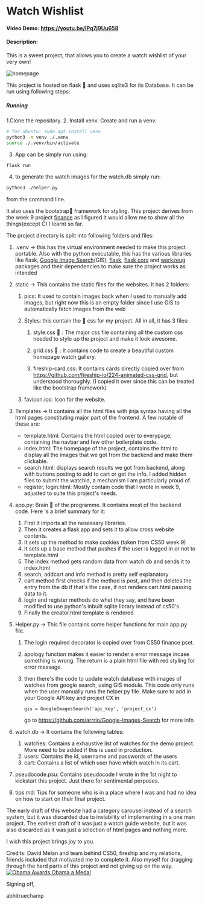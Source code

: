 # Watch Wishlist 
#### Video Demo: https://youtu.be/IPq7j9Uu658
#### Description:

This is a sweet project, that allows you to create a watch wishlist of your very own! 

![homepage](homepage.png)

This project is hosted on flask 🐍  and uses sqlite3 for its Database. It can be run using following steps:
##### Running

1.Clone the repository.
2. Install venv. Create and run a venv.
```bash
# for ubuntu: sudo apt install venv
python3 -m venv ./.venv
source ./.venv/bin/activate
```
3. App can be simply run using:
```bash
flask run
```
4. to generate the watch images for the watch.db simply run:
```bash
python3 ./helper.py
```
from the command line. 

It also uses the bootstrap🥾 framework for styling. This project derives from the week 9 project [finance](https://cs50.harvard.edu/x/2023/psets/9/finance/) as I figured it would allow me to show all the things(except C) I learnt so far.

The project directory is split into following folders and files:

1. .venv -> this has the virtual environment needed to make this project portable. Also with the python executable, this has the various libraries like flask, [Google Image Search](https://pypi.org/project/Google-Images-Search/)(GIS), [flask](https://pypi.org/project/Flask/), [flask cors](https://pypi.org/project/Flask-Cors/) and [werkzeug](https://pypi.org/project/Werkzeug/) packages and their dependencies to make sure the project works as intended

2. static -> This contains the static files for the websites. It has 2 folders:

   1. pics: It used to contain images back when I used to manually add images, but right now this is an empty folder since I use GIS to automatically fetch images from the web

   2. Styles: this contain the :dancer: css for my project. All in all, it has 3 files:

      1.  style.css 👗  : The major css file containing all the custom css needed to style up the project and make it look awesome.

      2. grid.css 🎩 : It contains code to create a beautiful custom homepage watch gallery.

      3. fireship-card.css: It contains cards directly copied over from https://github.com/fireship-io/224-animated-css-grid, but understood thoroughly. (I copied it over since this can be treated like the bootstrap framework)
   
   3. favicon.ico: Icon for the website. 
3. Templates -> It contains all the html files with jinja syntax having all the html pages constituting major part of the frontend. A few notable of these are:
   * template.html: Contains the html copied over to everypage, containing the navbar and few other boilerplate code. 
   * index.html: The homepage of the project, contains the html to display all the images that we got from the backend and make them clickable.
   * search.html: displays search results we got from backend, along with buttons  posting to add to cart or get the info. I added hidden files to submit the watchid, a mechanism I am particularly proud of.
   * register, login.html: Mostly contain code that I wrote in week 9, adjusted to suite this project's needs.

4. app.py: Brain 🧠 of the programme.  It contains most of the backend code. Here 's a brief summary for it: 
   1. First it imports all the nesessary libraries.
   2. Then it creates a flask app and sets it to allow cross website contents.
   3. It sets up the method to make cookies (taken from CS50 week 9)
   4. It sets up a base method that pushes if the user is logged in or not to template.html
   5. The index method gets random data from watch.db and sends it to index.html
   6. search, addcart and info method is pretty self explanatory
   7. cart method first checks if the method is post, and then deletes the entry from the db if that's the case, if not renders cart.html passing data to it. 
   8. login and register methods do what they say, and have been modified to use python's inbuilt sqlite library instead of cs50's
   9. Finally the creator.html template is rendered

5. Helper.py -> This file contains some helper functions for main app.py file. 

   1. The login required decorator is copied over from CS50 finance pset. 

   2. apology function makes it easier to render a error message incase something is wrong. The return is a plain html file with red styling for error message.

   3. then there's the code to update watch database with images of watches from google search, using GIS module. This code only runs when the user manually runs the helper.py file. Make sure to add in your Google API key and project CX in

      ```
      gis = GoogleImagesSearch('api_key', 'project_cx')
      ```

      go to  https://github.com/arrrlo/Google-Images-Search for more info

6. watch.db ->  It contains the following tables:

      1. watches: Contains a exhaustive list of watches for the demo project. More need to be added if this is used in production.
      1. users:  Contains the id, username and passwords of the users 
      1. cart: Contains a list of which user have which watch in its cart.

7. pseudocode.psu: Contains pseudocode I wrote in the 1st night to kickstart this project. Just there for sentimental perposes.

8. tips.md: Tips for someone who is in a place where I was and had no idea on how to start on their final project.

The early draft of this website had a category carousel instead of a search system, but it was discarded due to inviability of implementing in a one man project. The earliest draft of it was just a watch guide website, but it was also discarded as it was just a selection of html pages and nothing more. 

I wish this project brings joy to you.

Credits: David Melan and team behind CS50, fireship and my relations, friends included that motivated me to complete it. Also myself for dragging through the hard parts of this project and not giving up on the way.[![Obama Awards Obama a Medal](https://i.kym-cdn.com/entries/icons/mobile/000/030/329/cover1.jpg)](https://i.kym-cdn.com/entries/icons/original/000/030/329/cover1.jpg)

Signing off,

abhitruechamp